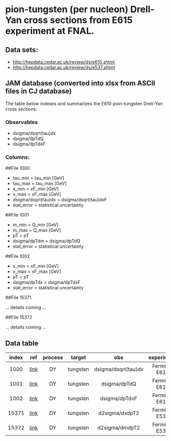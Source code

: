 # pion-tungsten (per nucleon) Drell-Yan cross sections from E615 experiment at FNAL.
  
## Data sets:
* http://hepdata.cedar.ac.uk/review/dy/e615.shtml
* http://hepdata.cedar.ac.uk/review/dy/e537.shtml

## JAM database (converted into xlsx from ASCII files in CJ database)

The table below indexes and summarizes the E610 pion-tungsten Drell-Yan cross sections.

### Observables

* dsigma/dsqrt(tau)dx
* dsigma/dpTdQ
* dsigma/dpTdxF

### Columns:

##File 1000
- tau_min  = tau_min [GeV]
- tau_max  = tau_max [GeV]
- x_min  = xF_min [GeV]
- x_max  = xF_max [GeV]
- dsigma/dsqrt(tau)dx = dsigma/dsqrt(tau)dxF 
- stat_error  = statistical uncertainty

##File 1001
- m_min  = Q_min [GeV]
- m_max  = Q_max [GeV]
- pT     = pT
- dsigma/dpTdm = dsigma/dpTdQ
- stat_error  = statistical uncertainty

##File 1002
- x_min  = xF_min [GeV]
- x_max  = xF_max [GeV]
- pT     = pT
- dsigma/dpTdx = dsigma/dpTdxF
- stat_error  = statistical uncertainty

##File 15371

... details coming ...

##File 15372

... details coming ...

## Data table

| index | ref              | process | target | obs                 | experiment    | status |
| :--:  | :--:             | :--:    | :--:   | :--:                | :--:          | :--:   |
| 1000  | [link][ref1000]  | DY      |tungsten| dsigma/dsqrt(tau)dx | Fermilab E615 | FINAL  |
| 1001  | [link][ref1001]  | DY      |tungsten| dsigma/dpTdQ        | Fermilab E615 | FINAL  |
| 1002  | [link][ref1002]  | DY      |tungsten| dsigma/dpTdxF       | Fermilab E615 | FINAL  |
| 15371 | [link][ref15371] | DY      |tungsten| d2sigma/dxdpT2      | Fermilab E537 | FINAL  |
| 15372 | [link][ref15372] | DY      |tungsten| d2sigma/dmdpT2      | Fermilab E537 | FINAL  |


[ref1000]: https://journals.aps.org/prd/pdf/10.1103/PhysRevD.39.92
[ref1001]: https://journals.aps.org/prd/pdf/10.1103/PhysRevD.39.92
[ref1002]: https://journals.aps.org/prd/pdf/10.1103/PhysRevD.39.92
[ref15371]: https://journals.aps.org/prd/abstract/10.1103/PhysRevD.38.1377
[ref15372]: https://journals.aps.org/prd/abstract/10.1103/PhysRevD.38.1377




